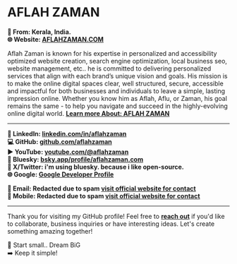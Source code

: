 # AFLAH ZAMAN  

**📍 From: Kerala, India.**    
**🌐 Website: [AFLAHZAMAN.COM](https://aflahzaman.com/)**  

Aflah Zaman is known for his expertise in personalized and accessibility optimized website creation, search engine optimization, local business seo, website management, etc.. he is committed to delivering personalized services that align with each brand’s unique vision and goals. His mission is to make the online digital spaces clear, well structured, secure, accessible and impactful for both businesses and individuals to leave a simple, lasting impression online. Whether you know him as Aflah, Aflu, or Zaman, his goal remains the same - to help you navigate and succeed in the highly-evolving online digital world. 
**[Learn more About: AFLAH ZAMAN](https://aflahzaman.com/about/)**

---

**🪪 LinkedIn: [linkedin.com/in/aflahzaman](https://www.linkedin.com/in/aflahzaman)**  
**💻 GitHub: [github.com/aflahzaman](https://github.com/aflahzaman)**  
**▶️ YouTube: [youtube.com/@aflahzaman](https://www.youtube.com/@aflahzaman?sub_confirmation=1)**   
**🦋 Bluesky:  [bsky.app/profile/aflahzaman.com](https://bsky.app/profile/aflahzaman.com)**   
**🔗 X/Twitter: i'm using bluesky. because i like open-source.**      
**🌐 Google: [Google Developer Profile](https://g.dev/aflahzaman)**   

**📧 Email: Redacted due to spam [visit official website for contact](https://aflahzaman.com/)**   
**📱 Mobile: Redacted due to spam [visit official website for contact](https://aflahzaman.com/)**   

---

Thank you for visiting my GitHub profile! Feel free to **[reach out](https://aflahzaman.com/)** if you'd like to collaborate, business inquiries or have interesting ideas. Let's create something amazing together!

🚀 Start small.. Dream BiG  
➡️ Keep it simple!

